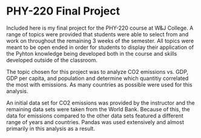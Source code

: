 # PHY-220 Final Project
Included here is my final project for the PHY-220 course at W&J College. A range of topics were provided that students were able to select from and work on throughout the remaining 3 weeks of the semester. All topics were meant to be open ended in order for students to display their application of the Pyhton knowledge being developed both in the course and skills developed outside of the classroom.

The topic chosen for this project was to analyze CO2 emissions vs. GDP, GDP per capita, and population and determine which quantitiy correlated the most with emissions. As many countries as possible were used for this analysis. 

An initial data set for CO2 emissions was provided by the instructor and the remaining data sets were taken from the World Bank. Because of this, the data for emissions compared to the other data sets featured a different range of years and countries. Pandas was used extensively and almost primarily in this analysis as a result. 
